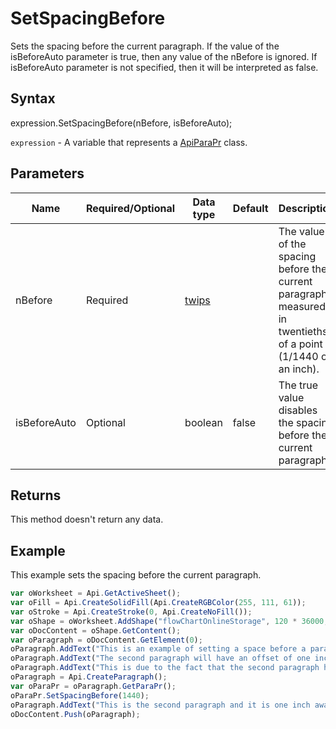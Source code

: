 # SetSpacingBefore

Sets the spacing before the current paragraph. If the value of the isBeforeAuto parameter is true, then 
any value of the nBefore is ignored. If isBeforeAuto parameter is not specified, then 
it will be interpreted as false.

## Syntax

expression.SetSpacingBefore(nBefore, isBeforeAuto);

`expression` - A variable that represents a [ApiParaPr](../ApiParaPr.md) class.

## Parameters

| **Name** | **Required/Optional** | **Data type** | **Default** | **Description** |
| ------------- | ------------- | ------------- | ------------- | ------------- |
| nBefore | Required | [twips](../../Enumeration/twips.md) |  | The value of the spacing before the current paragraph measured in twentieths of a point (1/1440 of an inch). |
| isBeforeAuto | Optional | boolean | false | The true value disables the spacing before the current paragraph. |

## Returns

This method doesn't return any data.

## Example

This example sets the spacing before the current paragraph.

```javascript
var oWorksheet = Api.GetActiveSheet();
var oFill = Api.CreateSolidFill(Api.CreateRGBColor(255, 111, 61));
var oStroke = Api.CreateStroke(0, Api.CreateNoFill());
var oShape = oWorksheet.AddShape("flowChartOnlineStorage", 120 * 36000, 70 * 36000, oFill, oStroke, 0, 2 * 36000, 0, 3 * 36000);
var oDocContent = oShape.GetContent();
var oParagraph = oDocContent.GetElement(0);
oParagraph.AddText("This is an example of setting a space before a paragraph. ");
oParagraph.AddText("The second paragraph will have an offset of one inch from the top. ");
oParagraph.AddText("This is due to the fact that the second paragraph has this offset enabled.");
oParagraph = Api.CreateParagraph();
var oParaPr = oParagraph.GetParaPr();
oParaPr.SetSpacingBefore(1440);
oParagraph.AddText("This is the second paragraph and it is one inch away from the first paragraph.");
oDocContent.Push(oParagraph);
```
